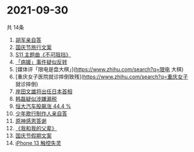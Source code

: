 # 2021-09-30
  共 14条

  <!-- BEGIN -->
  <!-- 最后更新时间:Thu Sep 30 2021 19:08:47 GMT+0000 (Coordinated Universal Time) -->
  1. [胡军亲自答](https://www.zhihu.com/search?q=长津湖)
1. [国庆节旅行文案](https://www.zhihu.com/search?q=国庆节旅行文案)
1. [S11 主题曲《不可阻挡》](https://www.zhihu.com/search?q=s11主题曲)
1. [「病媛」事件疑似反转](https://www.zhihu.com/search?q=病媛)
1. [媒体评「限电是盘大棋」](https://www.zhihu.com/search?q=限电 大棋)
1. [重庆女子医院就诊摔倒致残](https://www.zhihu.com/search?q=重庆女子 就诊摔倒)
1. [岸田文雄将出任日本首相](https://www.zhihu.com/search?q=岸田文雄)
1. [韩磊疑似涉嫌漏税](https://www.zhihu.com/search?q=韩磊)
1. [恒大汽车股飙涨 44.4 %](https://www.zhihu.com/search?q=恒大)
1. [少年歌行制作人亲自答](https://www.zhihu.com/search?q=少年歌行)
1. [原神感恩答谢](https://www.zhihu.com/search?q=原神)
1. [《我和我的父辈》](https://www.zhihu.com/search?q=我和我的父辈)
1. [国庆节假期文案](https://www.zhihu.com/search?q=国庆节假期文案)
1. [iPhone 13 触控失灵](https://www.zhihu.com/search?q=iPhone13)
  <!-- END -->
  